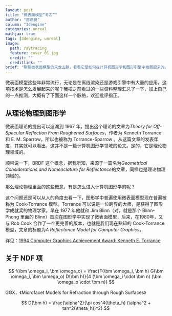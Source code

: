 ```yaml
---
layout: post
title: "微表面模型“考古”"
author: "房燕良"
column: "3dengine"
categories: unreal
mathjax: true
tags: [3dengine, unreal]
image:
  path: raytracing
  feature: cover_01.jpg
  credit: ""
  creditlink: ""
brief: "聊聊微表面模型的来龙去脉，看看它是如何在计算机图形学和图形引擎中发展起来的。"
---
```


微表面模型这些年非常流行，无论是在离线渲染还是游戏引擎中有大量的应用。这项技术是怎么发展起来的呢？我把之前看过的一些资料整理汇总了一下，加上自己的一点推测，大概有了下面这样一个脉络，欢迎批评指正。

## 从理论物理到图形学

微表面理论的提出可以追溯到 1967 年。提出这个理论的文章为*Theory for Off-Specular Reflection From Roughened Surfaces*，作者为 Kenneth Torrance 和 E. M. Sparrow，所以也被称为 Torrance-Sparrow 。从这篇文章的发表年度，其实就可以看出，这并不是一篇计算机图形学领域的论文。是的，它是理论物理领域的。

顺带说一下，BRDF 这个概念，据我所知，来源于一篇名为*Geometrical Considerations and Nomenclature for Reflectance*的文章，同样也是理论物理领域的。

那么理论物理里面的这些概念，有是怎么进入计算机图形学的呢？

这个问题还是可以从人的角度去看一下，图形学中普遍使用微表面模型现在普遍被称为 Cook-Torrance 模型。Torrance 可以说是一位跨界的大师，是获得了图形学成就奖的物理学家。早在 1977 年他就和 Jim Blinn（对，就是那个 Blinn-Phong 里面的 Blinn）首次在图形学中实现了微表面模型，后来，在1980年，又与 Rob Cook 合作了一个更完善的版本，也就是我们现在熟知的 Cook-Torrance 模型，文章的标题为*A Reflectance Model for Computer Graphics*。

详见：[1994 Computer Graphics Achievement Award: Kenneth E. Torrance](https://www.siggraph.org/1994-computer-graphics-achievement-award-kenneth-e-torrance/)

## 关于 NDF 项

$$
f(\bm \omega_i, \bm \omega_o) = \frac{F(\bm \omega_i, \bm h) G(\bm \omega_i, \bm \omega_o) D(\bm h)}{4 (\bm \omega_i \cdot \bm n) (\bm \omega_o \cdot \bm n)}
$$


GGX，《Microfacet Models for Refraction through Rough Surfaces》

$$
D(\bm h) = \frac{\alpha^2}{\pi cos^4(\theta_h) (\alpha^2 + tan^2(\theta_h))^2}
$$